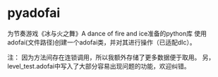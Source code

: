 # pyadofai
为节奏游戏《冰与火之舞》A dance of fire and ice准备的python库
使用adofai(文件路径)创建一个adofai类，并对其进行操作（已适配dlc）。

注：
因为方法间存在连锁调用，所以我额外存储了更多数据便于取用。
另，level_test.adofai中写入了大部分容易出现问题的功能，欢迎纠错。

